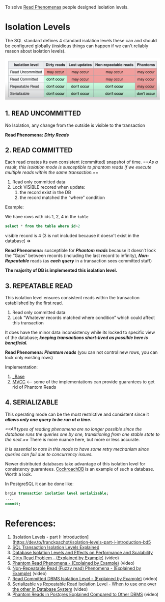 
To solve [Read Phenomenas](Read%20Phenomenas.md) people designed Isolation levels.

# Isolation Levels

The SQL standard defines 4 standard isolation levels these can and should be configured globally (insidious things can happen if we can't reliably reason about isolation levels).

![Pasted image 20231210225424](../../../../../_Attachments/Pasted%20image%2020231210225424.png)

## 1. READ UNCOMMITTED

No Isolation, any change from the outside is visible to the transaction

**Read Phenomena:** ***Dirty Reads***

## 2. READ COMMITTED

Each read creates its own consistent (committed) snapshot of time. ==*As a result, this isolation mode is susceptible to phantom reads if we execute multiple reads within the same transaction.*==

1. Read only committed data
2. Lock VISIBLE recored when update:
	1. the record exist in the DB
	2. the record matched the “where” condition

Example: 

We have rows with ids 1, 2, 4 in the `table`

```SQL
select * from the table where id>2
```

visible record is 4 (3 is not included because it doesn't exist in the database) => 

**Read Phenomena:** susceptible for ***Phantom reads*** because it doesn’t lock the “Gaps” between records (including the last record to infinity), ***Non-Repeatable*** reads (as ***each query*** in a transaction sees committed staff)

**The majority of DB is implemented this isolation level.** 
## 3. REPEATABLE READ

This isolation level ensures consistent reads within the transaction established by the first read. 

1. Read only committed data
2. Lock “Whatever records matched where condition” which could affect this transaction

It does have the minor data inconsistency while its locked to specific view of the database; ***keeping transactions short-lived as possible here is beneficial.***

**Read Phenomena:** ***Phantom reads*** (you can not control new rows, you can lock only existing rows)

Implementation:
1. [_Base](Transaction%20Locks/_Base.md)
2. [MVCC](MVCC.md) <-- some of the implementations can provide guarantees to get rid of Phantom Reads 

## 4. SERIALIZABLE

This operating mode can be the most restrictive and consistent since it ***allows only one query to be run at a time.***

*==All types of reading phenomena are no longer possible since the database runs the queries one by one, transitioning from one stable state to the next.==* There is more nuance here, but more or less accurate.

_It is essential to note in this mode to have some retry mechanism since queries can fail due to concurrency issues._

Newer distributed databases take advantage of this isolation level for consistency guarantees. [CockroachDB](https://www.cockroachlabs.com/?ref=architecturenotes.co) is an example of such a database. Worth a look.

In PostgreSQL it can be done like:

```SQL
brgin transaction isolation level serializable;
....
commit;
```

# References:

1. [Isolation Levels - part I: Introduction](https://dev.to/franckpachot/isolation-levels-part-i-introduction-bd5
2. [SQL Transaction Isolation Levels Explained](http://elliot.land/post/sql-transaction-isolation-levels-explained)
3. [Database Isolation Levels and Effects on Performance and Scalability](http://highscalability.com/blog/2011/2/10/database-isolation-levels-and-their-effects-on-performance-a.html)
4. [Dirty Read Problem - (Explained by Example)](https://www.youtube.com/watch?v=RxIDTbgdcpM&list=PLQnljOFTspQXOkIpdwjsMlVqkIffdqZ2K&index=80) (video)
5. [Phantom Read Phenomena - (Explained by Example)](https://www.youtube.com/watch?v=EA1sjQb_qpQ&list=PLQnljOFTspQXOkIpdwjsMlVqkIffdqZ2K&index=70) (video)
6. [Non-Repeatable Read (Fuzzy read) Phenomena - (Explained by Example)](https://www.youtube.com/watch?v=uTvQPSi_q1c&list=PLQnljOFTspQXOkIpdwjsMlVqkIffdqZ2K&index=72) (video)
7. [Read Committed DBMS Isolation Level - (Explained by Example)](https://www.youtube.com/watch?v=7cvU1Q0AJOU&list=PLQnljOFTspQXOkIpdwjsMlVqkIffdqZ2K&index=73) (video)
8. [Serializable vs Repeatable Read Isolation Level - When to use one over the other in Database System](https://www.youtube.com/watch?v=KoULlXKK1H8&list=PLQnljOFTspQXjD0HOzN7P2tgzu7scWpl2&index=64) (video)
9. [Phantom Reads in Postgres Explained Compared to Other DBMS](https://www.youtube.com/watch?v=MEAD5JNc_Dw&list=PLQnljOFTspQXjD0HOzN7P2tgzu7scWpl2&index=63) (video)